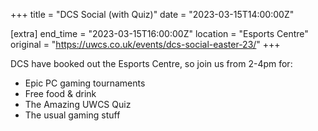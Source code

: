 +++
title = "DCS Social (with Quiz)"
date = "2023-03-15T14:00:00Z"

[extra]
end_time = "2023-03-15T16:00:00Z"
location = "Esports Centre"
original = "https://uwcs.co.uk/events/dcs-social-easter-23/"
+++

DCS have booked out the Esports Centre, so join us from 2-4pm for:

- Epic PC gaming tournaments
- Free food & drink
- The Amazing UWCS Quiz
- The usual gaming stuff
